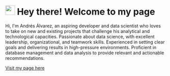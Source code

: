 <h1><img src="https://emojis.slackmojis.com/emojis/images/1531849430/4246/blob-sunglasses.gif?1531849430" width="30"/> Hey there! Welcome to my page</h1>

Hi, I'm Andrés Álvarez, an aspiring developer and data scientist who loves to take on new and existing projects that challenge his analytical and technological capacities. 
Passionate about data science, with excellent leadership, organizational, and teamwork skills. Experienced in setting clear goals and delivering results in high-pressure environments. 
Proficient in database management and data analysis to provide relevant and actionable recommendations.

[Visit my page here](https://andresaf03.github.io/)
